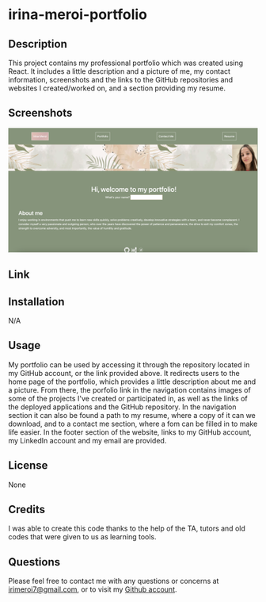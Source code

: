 # irina-meroi-portfolio

## Description
This project contains my professional portfolio which was created using React. It includes a little description and a picture of me, my contact information, screenshots and the links to the GitHub repositories and websites I created/worked on, and a section providing my resume.

## Screenshots
![](./src/assets/images/Portfolio.png)

## Link


## Installation
N/A

## Usage
My portfolio can be used by accessing it through the repository located in my GitHub account, or the link provided above. It redirects users to the home page of the portfolio, which provides a little description about me and a picture. From there, the porfolio link in the navigation contains images of some of the projects I've created or participated in, as well as the links of the deployed applications and the GitHub repository. In the navigation section it can also be found a path to my resume, where a copy of it can we download, and to a contact me section, where a fom can be filled in to make life easier. In the footer section of the website, links to my GitHub account, my LinkedIn account and my email are provided.

## License
None

## Credits
I was able to create this code thanks to the help of the TA, tutors and old codes that were given to us as learning tools.

## Questions
Please feel free to contact me with any questions or concerns at [irimeroi7@gmail.com](mailto:irimeroi7@gmail.com), or to visit my [Github account](https://github.com/irimeroi).
